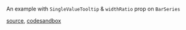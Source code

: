 An example with `SingleValueTooltip` & `widthRatio` prop on `BarSeries`

[source](https://github.com/alokagr07/react-stock-charts/blob/master/docs/lib/charts/AreaChartWithZoomPan.js), [codesandbox](https://codesandbox.io/s/github/alokagr07/react-stock-charts-examples2/tree/master/examples/AreaChartWithZoomPan)